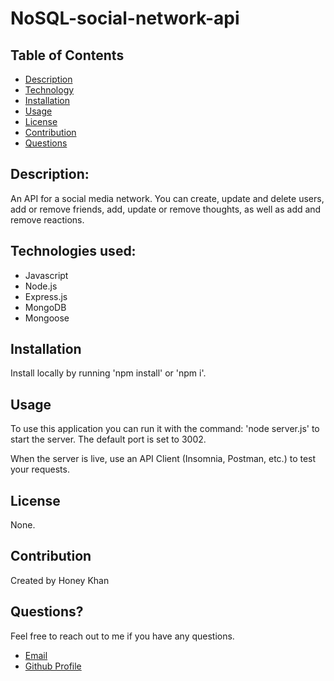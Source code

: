 # NoSQL-social-network-api

## Table of Contents

- [Description](#description)
- [Technology](#technology)
- [Installation](#installation)
- [Usage](#usage)
- [License](#license)
- [Contribution](#contribution)
- [Questions](#questions)

## Description:

An API for a social media network. You can create, update and delete users, add or remove friends, add, update or remove thoughts, as well as add and remove reactions.

## Technologies used:

- Javascript
- Node.js
- Express.js
- MongoDB
- Mongoose

## Installation

Install locally by running 'npm install' or 'npm i'.

## Usage

To use this application you can run it with the command: 'node server.js' to start the server. The default port is set to 3002.

When the server is live, use an API Client (Insomnia, Postman, etc.) to test your requests.

## License 

None. 

## Contribution

Created by Honey Khan

## Questions?

Feel free to reach out to me if you have any questions. 

- [Email](mailto:honey93k@gmail.com)
- [Github Profile](https://github.com/Honey25k)  